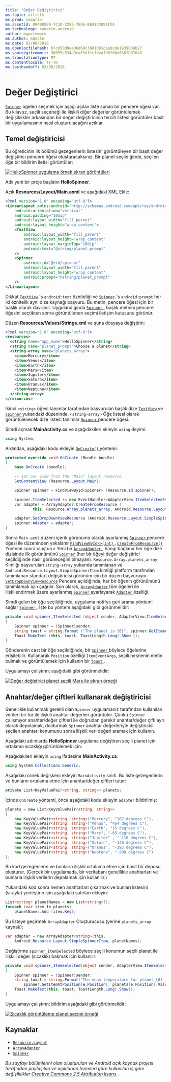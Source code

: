 ```yaml
---
title: "Değer Değiştirici"
ms.topic: article
ms.prod: xamarin
ms.assetid: 004089E9-7C1D-2285-765A-B69143091F2A
ms.technology: xamarin-android
author: mgmclemore
ms.author: mamcle
ms.date: 02/06/2018
ms.openlocfilehash: b7c850d0ea06d69c3601081c1e9cde193903eb27
ms.sourcegitcommit: 30055c534d9caf5dffcfdeafd6f08e666fb870a8
ms.translationtype: MT
ms.contentlocale: tr-TR
ms.lasthandoff: 03/09/2018
---
```

# <a name="spinner"></a>Değer Değiştirici

[`Spinner`](https://developer.xamarin.com/api/type/Android.Widget.Spinner/) öğeleri seçmek için aşağı açılan liste sunan bir pencere öğesi var. Bu kılavuz, seçili seçeneği ile ilişkili diğer değerler görüntülemek değişiklikler arkasından bir değer değiştiricinin tercih listesi görüntüler basit bir uygulamasının nasıl oluşturulacağını açıklar.

## <a name="basic-spinner"></a>Temel değiştiricisi

Bu öğreticinin ilk bölümü gezegenlerin listesini görüntüleyen bir basit değer değiştirici pencere öğesi oluşturacaksınız. Bir planet seçildiğinde, seçilen öğe bir bildirim iletisi görüntüler:

[![HelloSpinner uygulama örnek ekran görüntüleri](spinner-images/01-example-screenshots-sml.png)](spinner-images/01-example-screenshots.png#lightbox)

Adlı yeni bir proje başlatın **HelloSpinner**.

Açık **Resources/Layout/Main.axml** ve aşağıdaki XML Ekle:

```xml
<?xml version="1.0" encoding="utf-8"?>
<LinearLayout xmlns:android="http://schemas.android.com/apk/res/android"
    android:orientation="vertical"
    android:padding="10dip"
    android:layout_width="fill_parent"
    android:layout_height="wrap_content">
    <TextView
        android:layout_width="fill_parent"
        android:layout_height="wrap_content"
        android:layout_marginTop="10dip"
        android:text="@string/planet_prompt"
    />
    <Spinner
        android:id="@+id/spinner"
        android:layout_width="fill_parent"
        android:layout_height="wrap_content"
        android:prompt="@string/planet_prompt"
    />
</LinearLayout>
```

Dikkat [ `TextView` ](https://developer.xamarin.com/api/type/Android.Widget.TextView/)'s `android:text` özniteliği ve [ `Spinner` ](https://developer.xamarin.com/api/type/Android.Widget.Spinner/)'s `android:prompt` her iki öznitelik aynı dize kaynağı başvuru. Bu metin, pencere öğesi için bir başlık olarak davranır. Uygulandığında [ `Spinner` ](https://developer.xamarin.com/api/type/Android.Widget.Spinner/), başlık metnini pencere öğesini seçtikten sonra görüntülenen seçimi iletişim kutusunu görünür.

Düzen **Resources/Values/Strings.xml** ve şuna dosyaya değiştirin:

```xml
<?xml version="1.0" encoding="utf-8"?>
<resources>
  <string name="app_name">HelloSpinner</string>
  <string name="planet_prompt">Choose a planet</string>
  <string-array name="planets_array">
    <item>Mercury</item>
    <item>Venus</item>
    <item>Earth</item>
    <item>Mars</item>
    <item>Jupiter</item>
    <item>Saturn</item>
    <item>Uranus</item>
    <item>Neptune</item>
  </string-array>
</resources>
```

İkinci `<string>` öğesi tanımlar tarafından başvurulan başlık dize [ `TextView` ](https://developer.xamarin.com/api/type/Android.Widget.TextView/) ve [ `Spinner` ](https://developer.xamarin.com/api/type/Android.Widget.Spinner/) yukarıdaki düzeninde.
`<string-array>` Öğe listesi olarak görüntülenecek dize listesi tanımlar [ `Spinner` ](https://developer.xamarin.com/api/type/Android.Widget.Spinner/) pencere öğesi.

Şimdi açmak **MainActivity.cs** ve aşağıdakileri ekleyin `using` deyimi:

```csharp
using System;
```

Ardından, aşağıdaki kodu ekleyin [ `OnCreate()` ](https://developer.xamarin.com/api/member/Android.App.Activity.OnCreate/(Android.OS.Bundle)) yöntemi:

```csharp
protected override void OnCreate (Bundle bundle)
{
    base.OnCreate (bundle);

    // Set our view from the "Main" layout resource
    SetContentView (Resource.Layout.Main);

    Spinner spinner = FindViewById<Spinner> (Resource.Id.spinner);

    spinner.ItemSelected += new EventHandler<AdapterView.ItemSelectedEventArgs> (spinner_ItemSelected);
    var adapter = ArrayAdapter.CreateFromResource (
            this, Resource.Array.planets_array, Android.Resource.Layout.SimpleSpinnerItem);

    adapter.SetDropDownViewResource (Android.Resource.Layout.SimpleSpinnerDropDownItem);
    spinner.Adapter = adapter;
}
```

Sonra `Main.axml` düzeni içerik görünümü olarak ayarlanmış [ `Spinner` ](https://developer.xamarin.com/api/type/Android.Widget.Spinner/) pencere öğesi ile düzeninden yakalanır [ `FindViewById<>(int)` ](https://developer.xamarin.com/api/member/Android.App.Activity.FindViewById/p/System.Int32/).
[ `CreateFromResource()` ](https://developer.xamarin.com/api/member/Android.Widget.ArrayAdapter.CreateFromResource/p/Android.Content.Context/System.Int32/System.Int32/) Yöntemi sonra oluşturur Yeni bir [ `ArrayAdapter` ](https://developer.xamarin.com/api/type/Android.Widget.ArrayAdapter/), hangi bağlanır her öğe dize dizisinde ilk görünümünü [ `Spinner` ](https://developer.xamarin.com/api/type/Android.Widget.Spinner/) (her bir öğeyi değer değiştirici seçildiğinde nasıl görüneceğini olmayan). `Resource.Array.planets_array` Kimliği başvuruları `string-array` yukarıda tanımlanan ve `Android.Resource.Layout.SimpleSpinnerItem` kimliği platform tarafından tanımlanan standart değiştiricisi görünüm için bir düzen başvuruyor.
[`SetDropDownViewResource`](https://developer.xamarin.com/api/member/Android.Widget.ArrayAdapter.SetDropDownViewResource/p/System.Int32/) Pencere açıldığında, her bir öğenin görünümünü tanımlamak için çağrılır. Son olarak, [ `ArrayAdapter` ](https://developer.xamarin.com/api/type/Android.Widget.ArrayAdapter/) tüm öğeleri ile ilişkilendirmek üzere ayarlanmış [ `Spinner` ](https://developer.xamarin.com/api/type/Android.Widget.Spinner/) ayarlayarak [ `Adapter` ](https://developer.xamarin.com/api/type/Android.Widget.ArrayAdapter) özelliği.

Şimdi gelen bir öğe seçildiğinde, uygulama notifys geri arama yöntemi sağlar [ `Spinner` ](https://developer.xamarin.com/api/type/Android.Widget.Spinner/). İşte bu yöntem aşağıdaki gibi görünmelidir:

```csharp
private void spinner_ItemSelected (object sender, AdapterView.ItemSelectedEventArgs e)
{
    Spinner spinner = (Spinner)sender;
    string toast = string.Format ("The planet is {0}", spinner.GetItemAtPosition (e.Position));
    Toast.MakeText (this, toast, ToastLength.Long).Show ();
}
```

Gönderenin cast bir öğe seçildiğinde, bir [ `Spinner` ](https://developer.xamarin.com/api/type/Android.Widget.Spinner/) böylece öğelerine erişilebilir. Kullanarak `Position` özelliği `ItemEventArgs`, seçili nesnenin metin bulmak ve görüntülemek için kullanın bir [ `Toast` ](https://developer.xamarin.com/api/type/Android.Widget.Toast/).

Uygulamayı çalıştırın; aşağıdaki gibi görünmelidir:

[![Değer değiştirici planet seçili Mars ile ekran örneği](spinner-images/02-basic-example-sml.png)](spinner-images/02-basic-example.png#lightbox)

## <a name="spinner-using-keyvalue-pairs"></a>Anahtar/değer çiftleri kullanarak değiştiricisi

Genellikle kullanmak gerekli olan `Spinner` uygulamanız tarafından kullanılan verileri bir tür ile ilişkili anahtar değerleri görüntüler. Çünkü `Spinner` çalışmıyor anahtar/değer çiftleri ile doğrudan gerekir anahtar/değer çifti ayrı olarak depolamak, doldurmak `Spinner` anahtar değerleriyle değiştiricisi seçilen anahtarı konumunu sonra ilişkili veri değeri aramak için kullanın. 

Aşağıdaki adımlarda **HelloSpinner** uygulama değiştiren seçili planet için ortalama sıcaklığı görüntülemek için:

Aşağıdakileri ekleyin `using` ifadesine **MainActivity.cs**:

```csharp
using System.Collections.Generic;
```

Aşağıdaki örnek değişkeni ekleyin `MainActivity` sınıfı.
Bu liste gezegenlerin ve bunların ortalama etme için anahtar/değer çiftleri tutar:

```csharp
private List<KeyValuePair<string, string>> planets;
```

İçinde `OnCreate` yöntemi, önce aşağıdaki kodu ekleyin `adapter` bildirilmiş:

```csharp
planets = new List<KeyValuePair<string, string>>
{
    new KeyValuePair<string, string>("Mercury", "167 degrees C"),
    new KeyValuePair<string, string>("Venus", "464 degrees C"),
    new KeyValuePair<string, string>("Earth", "15 degrees C"),
    new KeyValuePair<string, string>("Mars", "-65 degrees C"),
    new KeyValuePair<string, string>("Jupiter" , "-110 degrees C"),
    new KeyValuePair<string, string>("Saturn", "-140 degrees C"),
    new KeyValuePair<string, string>("Uranus", "-195 degrees C"),
    new KeyValuePair<string, string>("Neptune", "-200 degrees C")
};
```

Bu kod gezegenlerin ve bunların ilişkili ortalama etme için basit bir deposu oluşturur. (Gerçek bir uygulamada, bir veritabanı genellikle anahtarları ve bunlarla ilişkili verilerin depolamak için kullanılır.)

Yukarıdaki kod sonra hemen anahtarları çıkarmak ve bunları listesini (sırayla) yerleştirin için aşağıdaki satırları ekleyin:

```csharp
List<string> planetNames = new List<string>();
foreach (var item in planets)
    planetNames.Add (item.Key);
```

Bu listeye geçirmek `ArrayAdapter` Oluşturucusu (yerine `planets_array` kaynak):

```csharp
var adapter = new ArrayAdapter<string>(this,
    Android.Resource.Layout.SimpleSpinnerItem, planetNames);
```

Değiştirme `spinner_ItemSelected` böylece seçili konumun seçili planet ile ilişkili değer (sıcaklık) bakmak için kullanılır:

```csharp
private void spinner_ItemSelected(object sender, AdapterView.ItemSelectedEventArgs e)
{
    Spinner spinner = (Spinner)sender;
    string toast = string.Format("The mean temperature for planet {0} is {1}",
        spinner.GetItemAtPosition(e.Position), planets[e.Position].Value);
    Toast.MakeText(this, toast, ToastLength.Long).Show();
}
```

Uygulamayı çalıştırın; bildirim aşağıdaki gibi görünmelidir:

[![Sıcaklık görüntüleme planet seçimi örneği](spinner-images/03-keyvalue-example-sml.png)](spinner-images/03-keyvalue-example.png#lightbox)
   
  

## <a name="resources"></a>Kaynaklar

-   [`Resource.Layout`](https://developer.xamarin.com/api/type/Android.Resource+Layout/) 
-   [`ArrayAdapter`](https://developer.xamarin.com/api/type/Android.Widget.ArrayAdapter/) 
-   [`Spinner`](https://developer.xamarin.com/api/type/Android.Widget.Spinner/) 

*Bu sayfayı bölümlerini olan oluşturulan ve Android açık kaynak projesi tarafından paylaşılan ve açıklanan terimleri göre kullanılan iş göre değişiklikler*
[*Creative Commons 2.5 Attribution lisans* ](http://creativecommons.org/licenses/by/2.5/).
